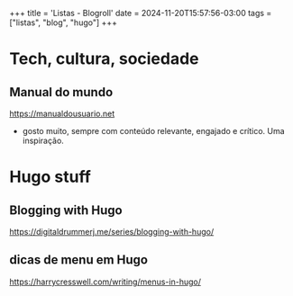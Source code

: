 +++
title = 'Listas - Blogroll'
date = 2024-11-20T15:57:56-03:00
tags = ["listas", "blog", "hugo"]
+++

# Tech, cultura, sociedade
## Manual do mundo
https://manualdousuario.net

- gosto muito, sempre com conteúdo relevante, engajado e crítico. Uma inspiração.


# Hugo stuff
## Blogging with Hugo
https://digitaldrummerj.me/series/blogging-with-hugo/


## dicas de menu em Hugo
https://harrycresswell.com/writing/menus-in-hugo/




